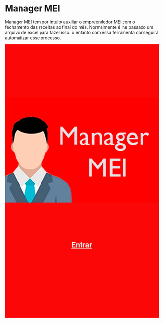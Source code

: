 # Manager MEI

Manager MEI tem por intuito auxiliar o empreendedor MEI com o fechamento das receitas ao final do mês. Normalmente é lhe passado um arquivo de excel para fazer isso. o entanto com essa ferramenta conseguirá automatizar esse processo.

<img src="./src/assets/presentation/Home.png">
